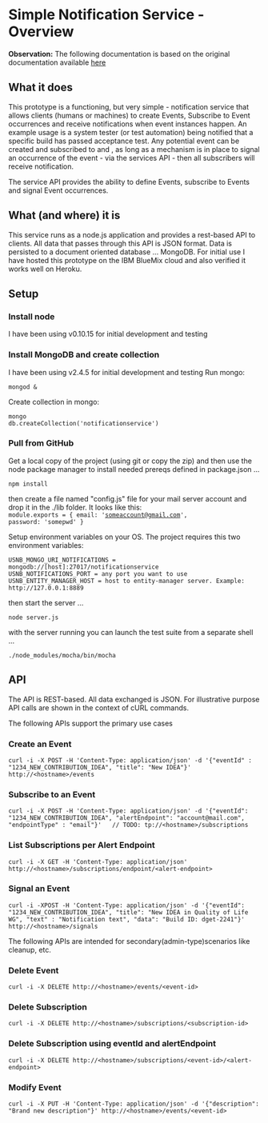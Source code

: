 # Simple Notification Service - Overview

**Observation:** The following documentation is based on the original documentation available [here](https://github.com/kjoewill/notification-service/wiki/Home/)

## What it does

This  prototype is a functioning, but very simple - notification service that allows clients (humans or machines) to create Events, Subscribe to Event occurrences and receive notifications when event instances happen.  An example usage is a system tester (or test automation) being notified that a specific build has passed acceptance test.  Any potential event can be created and subscribed to and , as long as a mechanism is in place to signal an occurrence of the event - via the services API -  then all subscribers will receive notification. 

The service API provides the ability to define Events, subscribe to Events and signal Event occurrences.

## What (and where) it is
This service runs as a node.js application and provides a rest-based API to clients.  All data that passes through this API is JSON format.  Data is persisted to a document oriented database ... MongoDB.  For initial use I have hosted this prototype on the IBM BlueMix cloud and also verified it works well on Heroku. 
## Setup
### Install node  
I have been using v0.10.15 for initial development and testing
### Install MongoDB and create collection
I have been using v2.4.5 for initial development and testing
Run mongo: 
```
mongod &
```

Create collection in mongo: 
```
mongo
db.createCollection('notificationservice')
```

### Pull from GitHub
Get a local copy of the project (using git or copy the zip) and then use the node package manager to install needed prereqs defined in package.json ...
```
npm install
```
then create a file named "config.js" file for your mail server account and drop it in the ./lib folder.  It looks like this:
<code>
module.exports = {
  email: 'someaccount@gmail.com',
  password: 'somepwd'
}
</code>

Setup  environment variables on your OS. The project requires this two environment variables: 

```
USNB_MONGO_URI_NOTIFICATIONS = mongodb://[host]:27017/notificationservice
USNB_NOTIFICATIONS_PORT = any port you want to use 
USNB_ENTITY_MANAGER_HOST = host to entity-manager server. Example: http://127.0.0.1:8889
```

then start the server ...
```
node server.js
```
with the server running you can launch the test suite from a separate shell ...
```
./node_modules/mocha/bin/mocha
```

## API
The API is REST-based. All data exchanged is JSON.  For illustrative purpose API calls are shown in the context of cURL commands.

The following APIs support the primary use cases

### Create an Event
```
curl -i -X POST -H 'Content-Type: application/json' -d '{"eventId" : "1234_NEW_CONTRIBUTION_IDEA", "title": "New IDEA"}' http://<hostname>/events
```

### Subscribe to an Event
```
curl -i -X POST -H 'Content-Type: application/json' -d '{"eventId": "1234_NEW_CONTRIBUTION_IDEA", "alertEndpoint": "account@mail.com", "endpointType" : "email"}'   // TODO: tp://<hostname>/subscriptions
```

### List Subscriptions per Alert Endpoint
```
curl -i -X GET -H 'Content-Type: application/json' http://<hostname>/subscriptions/endpoint/<alert-endpoint>
```

### Signal an Event
```
curl -i -XPOST -H 'Content-Type: application/json' -d '{"eventId": "1234_NEW_CONTRIBUTION_IDEA", "title": "New IDEA in Quality of Life WG", "text" : "Notification text", "data": "Build ID: dget-2241"}' http://<hostname>/signals
```

The following APIs are intended for secondary(admin-type)scenarios like cleanup, etc.
### Delete Event
```
curl -i -X DELETE http://<hostname>/events/<event-id>
```

### Delete Subscription
```
curl -i -X DELETE http://<hostname>/subscriptions/<subscription-id>
```

### Delete Subscription using eventId and alertEndpoint
```
curl -i -X DELETE http://<hostname>/subscriptions/<event-id>/<alert-endpoint>
```

### Modify Event
```
curl -i -X PUT -H 'Content-Type: application/json' -d '{"description": "Brand new description"}' http://<hostname>/events/<event-id>
```

